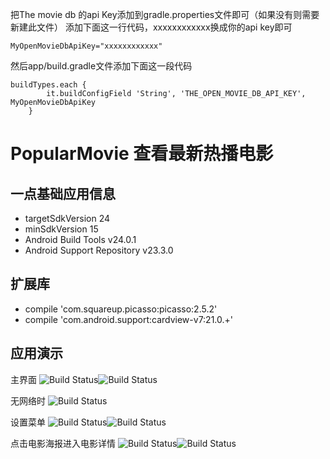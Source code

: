 把The movie db 的api Key添加到gradle.properties文件即可（如果没有则需要新建此文件）
添加下面这一行代码，xxxxxxxxxxxx换成你的api key即可

`MyOpenMovieDbApiKey="xxxxxxxxxxxx"`

然后app/build.gradle文件添加下面这一段代码
```
buildTypes.each {
        it.buildConfigField 'String', 'THE_OPEN_MOVIE_DB_API_KEY', MyOpenMovieDbApiKey
    }
```
    
PopularMovie 查看最新热播电影
=====================

一点基础应用信息
--------
- targetSdkVersion 24
- minSdkVersion 15
- Android Build Tools v24.0.1
- Android Support Repository v23.3.0

扩展库
---
- compile 'com.squareup.picasso:picasso:2.5.2'
- compile 'com.android.support:cardview-v7:21.0.+'

应用演示
----

主界面
![Build Status](https://github.com/Vinlaxywei/Screen-Shot/blob/master/main-toprated.png?branch=master)![Build Status](https://github.com/Vinlaxywei/Screen-Shot/blob/master/main-popular.png?branch=master)

无网络时
![Build Status](https://github.com/Vinlaxywei/Screen-Shot/blob/master/main-error.png?branch=master)

设置菜单
![Build Status](https://github.com/Vinlaxywei/Screen-Shot/blob/master/main-setting.png?branch=master)![Build Status](https://github.com/Vinlaxywei/Screen-Shot/blob/master/main-movieSort.png?branch=master)

点击电影海报进入电影详情
![Build Status](https://github.com/Vinlaxywei/Screen-Shot/blob/master/main-detail.png?branch=master)![Build Status](https://github.com/Vinlaxywei/Screen-Shot/blob/master/main-detail02.png?branch=master)
